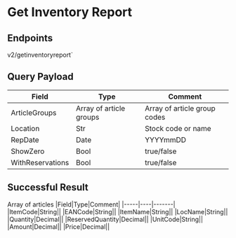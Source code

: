 # Get Inventory Report

## Endpoints

<!--@include: @/dist/md/api_url.md-->v2/getinventoryreport`

## Query Payload

|Field|Type|Comment|
|-----|----|-------|
|ArticleGroups|Array of article groups|Array of article group codes|
|Location|Str|Stock code or name|
|RepDate|Date|YYYYmmDD|
|ShowZero|Bool|true/false|
|WithReservations|Bool|true/false|


## Successful Result

Array of articles
|Field|Type|Comment|
|-----|----|-------|
|ItemCode|String||
|EANCode|String||
|ItemName|String||
|LocName|String||
|Quantity|Decimal||
|ReservedQuantity|Decimal||
|UnitCode|String||
|Amount|Decimal||
|Price|Decimal||


